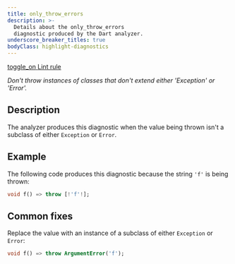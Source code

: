 ```yaml
---
title: only_throw_errors
description: >-
  Details about the only_throw_errors
  diagnostic produced by the Dart analyzer.
underscore_breaker_titles: true
bodyClass: highlight-diagnostics
---
```


<div class="tags">
  <a class="tag-label"
      href="/tools/linter-rules/only_throw_errors"
      title="Learn about the lint rule that enables this diagnostic."
      aria-label="Learn about the lint rule that enables this diagnostic."
      target="_blank">
    <span class="material-symbols" aria-hidden="true">toggle_on</span>
    <span>Lint rule</span>
  </a>
</div>

_Don't throw instances of classes that don't extend either 'Exception' or 'Error'._

## Description

The analyzer produces this diagnostic when the value being thrown isn't a
subclass of either `Exception` or `Error`.

## Example

The following code produces this diagnostic because the string `'f'` is
being thrown:

```dart
void f() => throw [!'f'!];
```

## Common fixes

Replace the value with an instance of a subclass of either `Exception` or
`Error`:

```dart
void f() => throw ArgumentError('f');
```

